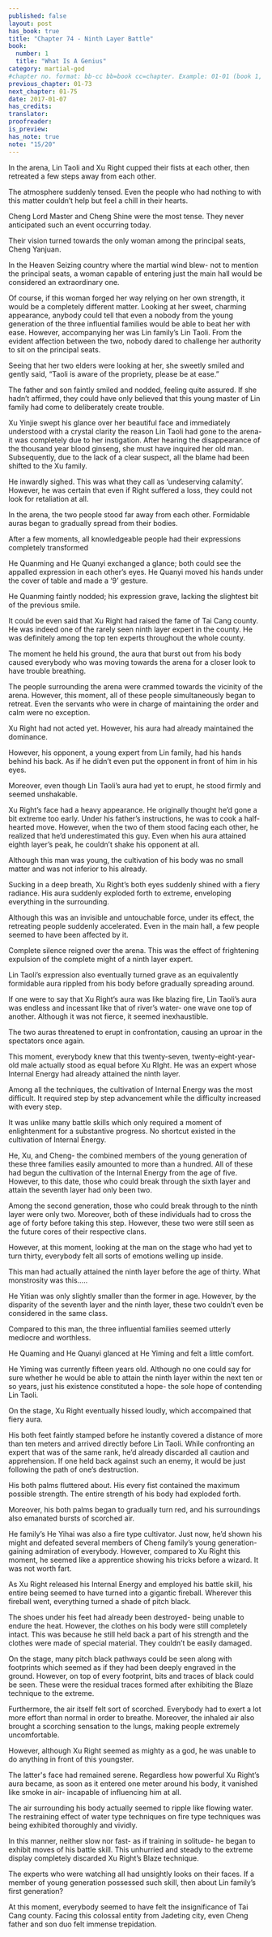 ```yaml
---
published: false
layout: post
has_book: true
title: "Chapter 74 - Ninth Layer Battle"
book:
  number: 1
  title: "What Is A Genius"
category: martial-god
#chapter no. format: bb-cc bb=book cc=chapter. Example: 01-01 (book 1, chapter 1)
previous_chapter: 01-73
next_chapter: 01-75
date: 2017-01-07
has_credits:
translator:
proofreader:
is_preview:
has_note: true
note: "15/20"
---
```

In the arena, Lin Taoli and Xu Right cupped their fists at each other, then retreated a few steps away from each other.

The atmosphere suddenly tensed. Even the people who had nothing to with this matter couldn’t help but feel a chill in their hearts.

Cheng Lord Master and Cheng Shine were the most tense. They never anticipated such an event occurring today.

Their vision turned towards the only woman among the principal seats, Cheng Yanjuan.
<!--more-->

In the Heaven Seizing country where the martial wind blew- not to mention the principal seats, a woman capable of entering just the main hall would be considered an extraordinary one.

Of course, if this woman forged her way relying on her own strength, it would be a completely different matter. Looking at her sweet, charming appearance, anybody could tell that even a nobody from the young generation of the three influential families would be able to beat her with ease. However, accompanying her was Lin family’s Lin Taoli. From the evident affection between the two, nobody dared to challenge her authority to sit on the principal seats.

Seeing that her two elders were looking at her, she sweetly smiled and gently said, “Taoli is aware of the propriety, please be at ease.”

The father and son faintly smiled and nodded, feeling quite assured. If she hadn’t affirmed, they could have only believed that this young master of Lin family had come to deliberately create trouble.

Xu Yinjie swept his glance over her beautiful face and immediately understood with a crystal clarity the reason Lin Taoli had gone to the arena- it was completely due to her instigation. After hearing the disappearance of the thousand year blood ginseng, she must have inquired her old man. Subsequently, due to the lack of a clear suspect, all the blame had been shifted to the Xu family.

He inwardly sighed. This was what they call as ‘undeserving calamity’. However, he was certain that even if Right suffered a loss, they could not look for retaliation at all.

In the arena, the two people stood far away from each other. Formidable auras began to gradually spread from their bodies.

After a few moments, all knowledgeable people had their expressions completely transformed

He Quanming and He Quanyi exchanged a glance; both could see the appalled expression in each other’s eyes. He Quanyi moved his hands under the cover of table and made a ‘9’ gesture.

He Quanming faintly nodded; his expression grave, lacking the slightest bit of the previous smile.

It could be even said that Xu Right had raised the fame of Tai Cang county. He was indeed one of the rarely seen ninth layer expert in the county. He was definitely among the top ten experts throughout the whole county.

The moment he held his ground, the aura that burst out from his body caused everybody who was moving towards the arena for a closer look to have trouble breathing.

The people surrounding the arena were crammed towards the vicinity of the arena. However, this moment, all of these people simultaneously began to retreat. Even the servants who were in charge of maintaining the order and calm were no exception.

Xu Right had not acted yet. However, his aura had already maintained the dominance.

However, his opponent, a young expert from Lin family, had his hands behind his back. As if he didn’t even put the opponent in front of him in his eyes.

Moreover, even though Lin Taoli’s aura had yet to erupt, he stood firmly and seemed unshakable.

Xu Right’s face had a heavy appearance. He originally thought he’d gone a bit extreme too early. Under his father’s instructions, he was to cook a half-hearted move. However, when the two of them stood facing each other, he realized that he’d underestimated this guy. Even when his aura attained eighth layer’s peak, he couldn’t shake his opponent at all.

Although this man was young, the cultivation of his body was no small matter and was not inferior to his already.

Sucking in a deep breath, Xu Right’s both eyes suddenly shined with a fiery radiance. His aura suddenly exploded forth to extreme, enveloping everything in the surrounding.

Although this was an invisible and untouchable force, under its effect, the retreating people suddenly accelerated. Even in the main hall, a few people seemed to have been affected by it.

Complete silence reigned over the arena. This was the effect of frightening expulsion of the complete might of a ninth layer expert.

Lin Taoli’s expression also eventually turned grave as an equivalently formidable aura rippled from his body before gradually spreading around.

If one were to say that Xu Right’s aura was like blazing fire, Lin Taoli’s aura was endless and incessant like that of river’s water- one wave one top of another. Although it was not fierce, it seemed inexhaustible.

The two auras threatened to erupt in confrontation, causing an uproar in the spectators once again.

This moment, everybody knew that this twenty-seven, twenty-eight-year-old male actually stood as equal before Xu RIght. He was an expert whose Internal Energy had already attained the ninth layer.

Among all the techniques, the cultivation of Internal Energy was the most difficult. It required step by step advancement while the difficulty increased with every step.

It was unlike many battle skills which only required a moment of enlightenment for a substantive progress. No shortcut existed in the cultivation of Internal Energy.

He, Xu, and Cheng- the combined members of the young generation of these three families easily amounted to more than a hundred. All of these had begun the cultivation of the Internal Energy from the age of five. However, to this date, those who could break through the sixth layer and attain the seventh layer had only been two.

Among the second generation, those who could break through to the ninth layer were only two. Moreover, both of these individuals had to cross the age of forty before taking this step. However, these two were still seen as the future cores of their respective clans.

However, at this moment, looking at the man on the stage who had yet to turn thirty, everybody felt all sorts of emotions welling up inside.

This man had actually attained the ninth layer before the age of thirty. What monstrosity was this.....

He Yitian was only slightly smaller than the former in age. However, by the disparity of the seventh layer and the ninth layer, these two couldn’t even be considered in the same class.

Compared to this man, the three influential families seemed utterly mediocre and worthless.

He Quaming and He Quanyi glanced at He Yiming and felt a little comfort.

He Yiming was currently fifteen years old. Although no one could say for sure whether he would be able to attain the ninth layer within the next ten or so years, just his existence constituted a hope- the sole hope of contending Lin Taoli.

On the stage, Xu Right eventually hissed loudly, which accompained that fiery aura.

His both feet faintly stamped before he instantly covered a distance of more than ten meters and arrived directly before Lin Taoli. While confronting an expert that was of the same rank, he’d already discarded all caution and apprehension. If one held back against such an enemy, it would be just following the path of one’s destruction.

His both palms fluttered about. His every fist contained the maximum possible strength. The entire strength of his body had exploded forth.

Moreover, his both palms began to gradually turn red, and his surroundings also emanated bursts of scorched air.

He family’s He Yihai was also a fire type cultivator. Just now, he’d shown his might and defeated several members of Cheng family’s young generation- gaining admiration of everybody. However, compared to Xu Right this moment, he seemed like a apprentice showing his tricks before a wizard. It was not worth fart.

As Xu Right released his Internal Energy and employed his battle skill, his entire being seemed to have turned into a gigantic fireball. Wherever this fireball went, everything turned a shade of pitch black.

The shoes under his feet had already been destroyed- being unable to endure the heat. However, the clothes on his body were still completely intact. This was because he still held back a part of his strength and the clothes were made of special material. They couldn’t be easily damaged.

On the stage, many pitch black pathways could be seen along with footprints which seemed as if they had been deeply engraved in the ground. However, on top of every footprint, bits and traces of black could be seen. These were the residual traces formed after exhibiting the Blaze technique to the extreme.

Furthermore, the air itself felt sort of scorched. Everybody had to exert a lot more effort than normal in order to breathe. Moreover, the inhaled air also brought a scorching sensation to the lungs, making people extremely uncomfortable.

However, although Xu Right seemed as mighty as a god, he was unable to do anything in front of this youngster.

The latter's face had remained serene. Regardless how powerful Xu Right’s aura became, as soon as it entered one meter around his body, it vanished like smoke in air- incapable of influencing him at all.

The air surrounding his body actually seemed to ripple like flowing water. The restraining effect of water type techniques on fire type techniques was being exhibited thoroughly and vividly.

In this manner, neither slow nor fast- as if training in solitude- he began to exhibit moves of his battle skill. This unhurried and steady to the extreme display completely discarded Xu Right’s Blaze technique.

The experts who were watching all had unsightly looks on their faces. If a member of young generation possessed such skill, then about Lin family’s first generation?

At this moment, everybody seemed to have felt the insignificance of Tai Cang county. Facing this colossal entity from Jadeting city, even Cheng father and son duo felt immense trepidation.

